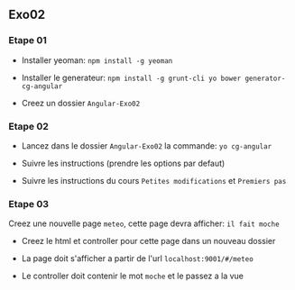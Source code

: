 ## Exo02

### Etape 01

* Installer yeoman: `npm install -g yeoman`

* Installer le generateur: `npm install -g grunt-cli yo bower generator-cg-angular`

* Creez un dossier `Angular-Exo02`

### Etape 02

* Lancez dans le dossier `Angular-Exo02` la commande: `yo cg-angular`

* Suivre les instructions (prendre les options par defaut)

* Suivre les instructions du cours `Petites modifications` et `Premiers pas`

### Etape 03

Creez une nouvelle page `meteo`, cette page devra afficher: `il fait moche`

* Creez le html et controller pour cette page dans un nouveau dossier

* La page doit s'afficher a partir de l'url `localhost:9001/#/meteo`

* Le controller doit contenir le mot `moche` et le passez a la vue
